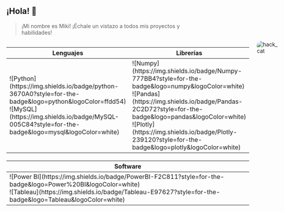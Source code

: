## ¡Hola! 👋
> ¡Mi nombre es Miki! ¡Échale un vistazo a todos mis proyectos y habilidades!

<div style="display: flex; align-items: flex-start;">
  <div>
    <table>
      <thead>
        <tr>
          <th>Lenguajes</th>
          <th>Librerías</th>
        </tr>
      </thead>
      <tbody>
        <tr>
          <td>
            ![Python](https://img.shields.io/badge/python-3670A0?style=for-the-badge&logo=python&logoColor=ffdd54) <br>
            ![MySQL](https://img.shields.io/badge/MySQL-005C84?style=for-the-badge&logo=mysql&logoColor=white)
          </td>
          <td>
            ![Numpy](https://img.shields.io/badge/Numpy-777BB4?style=for-the-badge&logo=numpy&logoColor=white) <br>
            ![Pandas](https://img.shields.io/badge/Pandas-2C2D72?style=for-the-badge&logo=pandas&logoColor=white) <br>
            ![Plotly](https://img.shields.io/badge/Plotly-239120?style=for-the-badge&logo=plotly&logoColor=white)
          </td>
        </tr>
      </tbody>
    </table>
    <table style="margin-top: 20px;">
      <thead>
        <tr>
          <th>Software</th>
        </tr>
      </thead>
      <tbody>
        <tr>
          <td>
            ![Power BI](https://img.shields.io/badge/PowerBI-F2C811?style=for-the-badge&logo=Power%20BI&logoColor=white) <br>
            ![Tableau](https://img.shields.io/badge/Tableau-E97627?style=for-the-badge&logo=Tableau&logoColor=white)
          </td>
        </tr>
      </tbody>
    </table>
  </div>
  <div style="margin-left: 20px;">
    <img src="https://github.com/MikiSerra/mikiserra/assets/170416290/22ed693e-8bc1-4c11-8897-21cd742eace6" alt="hack_cat" style="max-width: 200px; border-radius: 10px;">
  </div>
</div>
